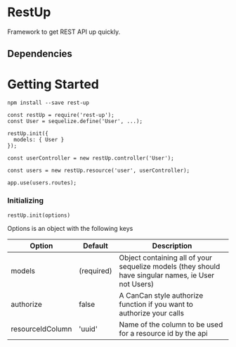 # RestUp
Framework to get REST API up quickly.

## Dependencies


# Getting Started

`npm install --save rest-up`

```
const restUp = require('rest-up');
const User = sequelize.define('User', ...);

restUp.init({
  models: { User }
});

const userController = new restUp.controller('User');

const users = new restUp.resource('user', userController);

app.use(users.routes);

```

### Initializing

```
restUp.init(options)
```

Options is an object with the following keys

| Option        | Default | Description           |
| ------------- | ------- | ------ |
| models      | (required) | Object containing all of your sequelize models (they should have singular names, ie User not Users) |
| authorize    | false | A CanCan style authorize function if you want to authorize your calls |
| resourceIdColumn | 'uuid' | Name of the column to be used for a resource id by the api |
